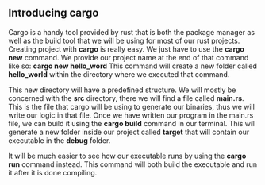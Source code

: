 ## Introducing cargo

Cargo is a handy tool provided by rust that is both the package manager as well as the build tool that we will be using for most of our rust projects.
Creating project with **cargo** is really easy. We just have to use the **cargo new** command. We provide our project name at the end of that command like so: **cargo new hello_word**
This command will create a new folder called **hello_world** within the directory where we executed that command.

This new directory will have a predefined structure. We will mostly be concerned with the **src** directory, there we will find a file called **main.rs**. This is the file that cargo will be using to generate our binaries, thus we will write our logic in that file.
Once we have written our program in the main.rs file, we can build it using the **cargo build** command in our terminal. This will generate a new folder inside our project called **target** that will contain our executable in the **debug** folder.

It will be much easier to see how our executable runs by using the **cargo run** command instead. This command will both build the executable and run it after it is done compiling.


